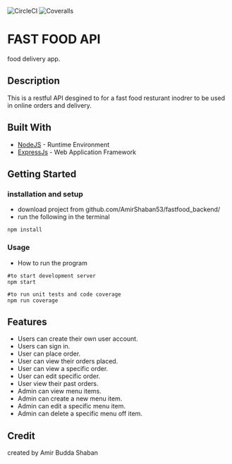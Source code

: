 ![CircleCI](https://img.shields.io/circleci/build/github/AmirShaban53/fastfood_backend?label=circleCi&logo=circleci)
![Coveralls](https://img.shields.io/coveralls/github/AmirShaban53/fastfood_backend)

# FAST FOOD API

food delivery app.

## Description

This is a restful API desgined to for a fast food resturant inodrer to be used in online
orders and delivery.

## Built With

* [NodeJS](https://nodejs.org/) - Runtime Environment
* [ExpressJs](https://expressjs.com/) - Web Application Framework

## Getting Started


### installation and setup

* download project from github.com/AmirShaban53/fastfood_backend/
* run the following in the terminal
```
npm install
```
   

### Usage

* How to run the program

```
#to start development server
npm start

#to run unit tests and code coverage
npm run coverage
```

## Features
* Users can create their own user account.
* Users can sign in.
* User can place order.
* User can view their orders placed.
* User can view a specific order.
* User can edit specific order.
* User view their past orders.
* Admin can view menu items.
* Admin can create a new menu item.
* Admin can edit a specific menu item.
* Admin can delete a specific menu off item.



## Credit
created by Amir Budda Shaban




